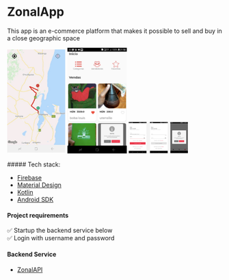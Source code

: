 # ZonalApp

This app is an e-commerce platform that makes it possible to sell and buy in a close geographic space

<p>
<img width="137" alt="image" src="https://raw.githubusercontent.com/eudagraca/zonalApp/master/app/src/main/res/drawable/Mapa.png">

<img width="139" alt="image" src="https://raw.githubusercontent.com/eudagraca/zonalApp/master/app/src/main/res/drawable/products.png">
  
<img width="139" alt="image" src="https://raw.githubusercontent.com/eudagraca/zonalApp/master/app/src/main/res/drawable/user.png">

</p>
##### Tech stack:

- [Firebase](https://firebase.google.com/)
- [Material Design](https://m2.material.io/design)
- [Kotlin](https://kotlinlang.org/)
- [Android SDK](https://developer.android.com/)



#### Project requirements
:white_check_mark: Startup the backend service below <br>
:white_check_mark: Login with username and password <br>

#### Backend Service
- [ZonalAPI](https://github.com/eudagraca/zonalAPI)
